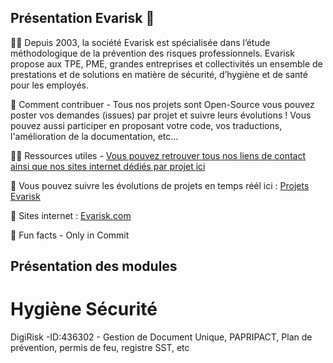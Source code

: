 ## Présentation Evarisk 👋

🙋‍♀️ Depuis 2003, la société Evarisk est spécialisée dans l’étude méthodologique de la prévention des risques professionnels. Evarisk propose aux TPE, PME, grandes entreprises et collectivités un ensemble de prestations et de solutions en matière de sécurité, d’hygiène et de santé pour les employés.

🌈 Comment contribuer - Tous nos projets sont Open-Source vous pouvez poster vos demandes (issues) par projet et suivre leurs évolutions ! Vous pouvez aussi participer en proposant votre code, vos traductions, l'amélioration de la documentation, etc...

👩‍💻 Ressources utiles - [Vous pouvez retrouver tous nos liens de contact ainsi que nos sites internet dédiés par projet ici](https://www.evarisk.com/linktree)

🧙 Vous pouvez suivre les évolutions de projets en temps réél ici : [Projets Evarisk](https://github.com/orgs/Evarisk/projects/40/views/1?layout=board)

👩‍ Sites internet : [Evarisk.com](https://www.evarisk.com/) 

🍿 Fun facts - Only in Commit

## Présentation des modules
# Hygiène Sécurité
DigiRisk -ID:436302 - Gestion de Document Unique, PAPRIPACT, Plan de prévention, permis de feu, registre SST, etc






